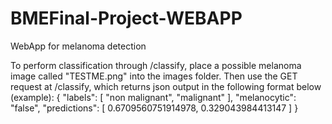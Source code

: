 # BMEFinal-Project-WEBAPP
WebApp for melanoma detection

To perform classification through /classify, place a possible melanoma image
called "TESTME.png" into the images folder.
Then use the GET request at /classify, which returns json output in the following
format below (example):
{
    "labels": [
        "non malignant",
        "malignant"
    ],
    "melanocytic": "false",
    "predictions": [
        0.6709560751914978,
        0.329043984413147
    ]
}